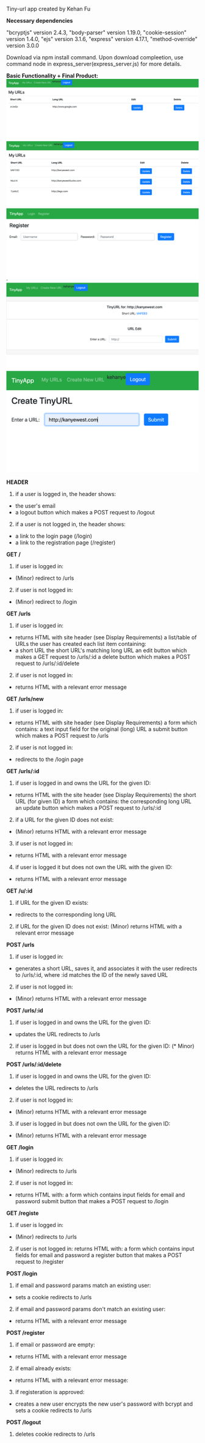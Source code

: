 Tiny-url app created by Kehan Fu

**Necessary dependencies**

"bcryptjs" version 2.4.3,
"body-parser" version 1.19.0,
"cookie-session" version 1.4.0,
"ejs" version 3.1.6,
"express" version 4.17.1,
"method-override" version 3.0.0

Download via npm install command. Upon download compleetion, use command node in express_server(express_server.js) for more details. 

**Basic Functionality + Final Product:**
!["Screenshot of URLs page"](https://github.com/KehanYe/tinyapp/blob/master/docs/urls-page-singleURL.png)
!["Screenshot of URLs page with several URLs"](https://github.com/KehanYe/tinyapp/blob/master/docs/urls-page-severlURL.png)
!["Screenshot of Register page"](https://github.com/KehanYe/tinyapp/blob/master/docs/register-page.png)
!["Screenshot of URLs update page"](https://github.com/KehanYe/tinyapp/blob/master/docs/edit-URL.png)
!["Screenshot of create new URLs page"](https://github.com/KehanYe/tinyapp/blob/master/docs/create-newURL.png)

**HEADER**

1. if a user is logged in, the header shows:
  * the user's email
  * a logout button which makes a POST request to /logout

2. if a user is not logged in, the header shows:
  * a link to the login page (/login)
  * a link to the registration page (/register)

**GET /**

1. if user is logged in:
  * (Minor) redirect to /urls

2. if user is not logged in:
  * (Minor) redirect to /login

**GET /urls**

1. if user is logged in:
  * returns HTML with site header (see Display Requirements) a list/table of URLs the user has created each list item containing: 
  * a short URL the short URL's  matching long URL an edit button which makes a GET request to /urls/:id a delete button which makes a POST request to /urls/:id/delete 

2. if user is not logged in:
  * returns HTML with a relevant error message

**GET /urls/new**

1. if user is logged in:
  * returns HTML with site header (see Display Requirements) a form which contains: a text input field for the original (long) URL a submit button which makes a POST request to /urls

2. if user is not logged in:
  * redirects to the /login page

**GET /urls/:id**

1. if user is logged in and owns the URL for the given ID:
  * returns HTML with the site header (see Display Requirements) the short URL (for given ID) a form which contains: the corresponding long URL an update button which makes a POST request to /urls/:id

2. if a URL for the given ID does not exist:
  * (Minor) returns HTML with a relevant error message

3. if user is not logged in:
  * returns HTML with a relevant error message

4. if user is logged it but does not own the URL with the given ID:
  * returns HTML with a relevant error message

**GET /u/:id**

1. if URL for the given ID exists:
  * redirects to the corresponding long URL

2. if URL for the given ID does not exist:
  (Minor) returns HTML with a relevant error message

**POST /urls**

1. if user is logged in:
  * generates a short URL, saves it, and associates it with the user redirects to /urls/:id, where :id matches the ID of the newly saved URL

2. if user is not logged in:
  * (Minor) returns HTML with a relevant error message

**POST /urls/:id**

1. if user is logged in and owns the URL for the given ID:
  * updates the URL redirects to /urls

2. if user is logged in but does not own the URL for the given ID:
  (* Minor) returns HTML with a relevant error message

**POST /urls/:id/delete**

1. if user is logged in and owns the URL for the given ID:
  * deletes the URL redirects to /urls

2. if user is not logged in:
  * (Minor) returns HTML with a relevant error message

3. if user is logged in but does not own the URL for the given ID:
  * (Minor) returns HTML with a relevant error message

**GET /login**

1. if user is logged in:
  * (Minor) redirects to /urls

2. if user is not logged in:
  * returns HTML with: a form which contains input fields for email and password submit button that makes a POST request to /login

**GET /registe**

1. if user is logged in:
  * (Minor) redirects to /urls

2. if user is not logged in:
  returns HTML with: a form which contains input fields for email and password a register button that makes a POST request to /register

**POST /login**

1. if email and password params match an existing user:
  * sets a cookie redirects to /urls

2. if email and password params don't match an existing user:
  * returns HTML with a relevant error message

**POST /register**

1. if email or password are empty:
  * returns HTML with a relevant error message

2. if email already exists:
  * returns HTML with a relevant error message:

3. if registeration is approved:
  * creates a new user encrypts the new user's password with bcrypt and sets a cookie redirects to /urls

**POST /logout**

1. deletes cookie redirects to /urls
